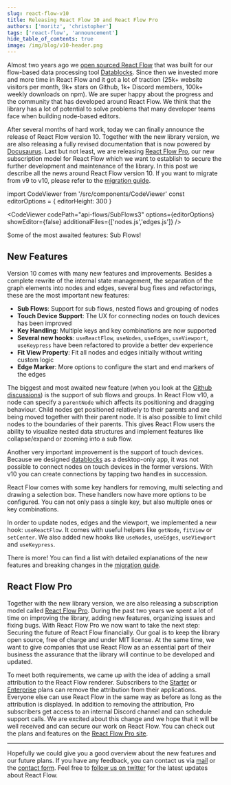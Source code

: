 ```yaml
---
slug: react-flow-v10
title: Releasing React Flow 10 and React Flow Pro
authors: ['moritz', 'christopher']
tags: ['react-flow', 'announcement']
hide_table_of_contents: true
image: /img/blog/v10-header.png
---
```


Almost two years ago we [open sourced React Flow](https://webkid.io/blog/react-flow-node-based-graph-library/) that was built for our flow-based data processing tool [Datablocks](https://datablocks.pro). Since then we invested more and more time in React Flow and it got a lot of traction (25k+ website visitors per month, 9k+ stars on Github, 1k+ Discord members, 100k+ weekly downloads on npm).
We are super happy about the progress and the community that has developed around React Flow. We think that the library has a lot of potential to solve problems that many developer teams face when building node-based editors.

<!--truncate-->

After several months of hard work, today we can finally announce the release of React Flow version 10. Together with the new library version, we are also releasing a fully revised documentation that is now powered by [Docusaurus](https://docusaurus.io/). Last but not least, we are releasing [React Flow Pro](https://pro.reactflow.dev/pricing), our new subscription model for React Flow which we want to establish to secure the further development and maintenance of the library. In this post we describe all the news around React Flow version 10. If you want to migrate from v9 to v10, please refer to the [migration guide](/docs/guides/migrate-to-v10).

import CodeViewer from '/src/components/CodeViewer'
const editorOptions = { editorHeight: 300 }

<div style={{ marginTop: 40 }}/>

<CodeViewer codePath="api-flows/SubFlows3" options={editorOptions} showEditor={false} additionalFiles={['nodes.js','edges.js']} />

<div style={{ fontSize: 12, marginTop: -24, textAlign: 'center', color: '#777' }}>Some of the most awaited features: Sub Flows!</div>

## New Features

Version 10 comes with many new features and improvements. Besides a complete rewrite of the internal state management, the separation of the graph elements into nodes and edges, several bug fixes and refactorings, these are the most important new features:

- **Sub Flows**: Support for sub flows, nested flows and grouping of nodes
- **Touch Device Support**: The UX for connecting nodes on touch devices has been improved
- **Key Handling**: Multiple keys and key combinations are now supported
- **Several new hooks**: `useReactFlow`, `useNodes`, `useEdges`, `useViewport`, `useKeypress` have been refactored to provide a better dev experience
- **Fit View Property**: Fit all nodes and edges initially without writing custom logic
- **Edge Marker**: More options to configure the start and end markers of the edges

The biggest and most awaited new feature (when you look at the [Github discussions](https://github.com/wbkd/react-flow/discussions/1024)) is the support of sub flows and groups. In React Flow v10, a node can specify a `parentNode` which affects its positioning and dragging behaviour. Child nodes get positioned relatively to their parents and are being moved together with their parent node. It is also possible to limit child nodes to the boundaries of their parents. This gives React Flow users the ability to visualize nested data structures and implement features like collapse/expand or zooming into a sub flow.

Another very important improvement is the support of touch devices. Because we designed [datablocks](https://datablocks.pro) as a desktop-only app, it was not possible to connect nodes on touch devices in the former versions. With v10 you can create connections by tapping two handles in succession.

React Flow comes with some key handlers for removing, multi selecting and drawing a selection box. These handlers now have more options to be configured. You can not only pass a single key, but also multiple ones or key combinations.

In order to update nodes, edges and the viewport, we implemented a new hook: `useReactFlow`. It comes with useful helpers like `getNode`, `fitView` or `setCenter`. We also added new hooks like `useNodes`, `useEdges`, `useViewport` and `useKeypress`.

There is more! You can find a list with detailed explanations of the new features and breaking changes in the [migration guide](/docs/guides/migrate-to-v10).

## React Flow Pro

Together with the new library version, we are also releasing a subscription model called [React Flow Pro](https://pro.reactflow.dev/pricing). During the past two years we spent a lot of time on improving the library, adding new features, organizing issues and fixing bugs. With React Flow Pro we now want to take the next step: Securing the future of React Flow financially. Our goal is to keep the library open source, free of charge and under MIT license. At the same time, we want to give companies that use React Flow as an essential part of their business the assurance that the library will continue to be developed and updated.

To meet both requirements, we came up with the idea of adding a small attribution to the React Flow renderer. Subscribers to the [Starter](https://pro.reactflow.dev/pricing) or [Enterprise](https://pro.reactflow.dev/pricing) plans can remove the attribution from their applications. Everyone else can use React Flow in the same way as before as long as the attribution is displayed. In addition to removing the attribution, Pro subscribers get access to an internal Discord channel and can schedule support calls.
We are excited about this change and we hope that it will be well received and can secure our work on React Flow. You can check out the plans and features on the [React Flow Pro site](https://pro.reactflow.dev/pricing).

---

Hopefully we could give you a good overview about the new features and our future plans.
If you have any feedback, you can contact us via [mail](maito:info@webkid.io) or the [contact form](https://pro.reactflow.dev/contact). Feel free to [follow us on twitter](https://twitter.com/reactflowdev) for the latest updates about React Flow.
